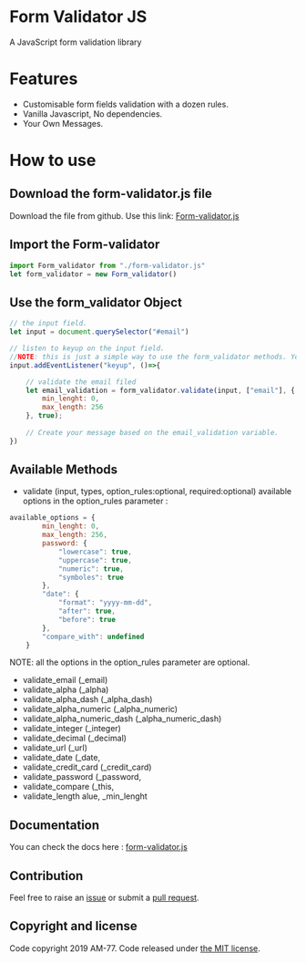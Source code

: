 # Form Validator JS

A JavaScript form validation library

# Features

- Customisable form fields validation with a dozen rules.
- Vanilla Javascript, No dependencies.
- Your Own Messages.

# How to use

## Download the form-validator.js file
    
Download the file from github. Use this link: [Form-validator.js](https://raw.githubusercontent.com/AM-77/form-validator.js/master/form-validator.js)

## Import the Form-validator

```javascript
import Form_validator from "./form-validator.js"
let form_validator = new Form_validator()
```

## Use the form_validator Object

```javascript
// the input field.
let input = document.querySelector("#email")

// listen to keyup on the input field. 
//NOTE: this is just a simple way to use the form_validator methods. You can use them how ever you want.
input.addEventListener("keyup", ()=>{ 

    // validate the email filed
    let email_validation = form_validator.validate(input, ["email"], {
        min_lenght: 0,
        max_length: 256
    }, true);
    
    // Create your message based on the email_validation variable.
})
```

## Available Methods

- validate (input, types, option_rules:optional, required:optional)
available options in the option_rules parameter : 
```javascript
available_options = {
        min_lenght: 0,
        max_length: 256,
        password: {
            "lowercase": true,
            "uppercase": true,
            "numeric": true,
            "symboles": true
        },
        "date": {
            "format": "yyyy-mm-dd",
            "after": true,
            "before": true
        },
        "compare_with": undefined
    }
```
NOTE: all the options in the option_rules parameter are optional.

- validate_email (_email)
- validate_alpha (_alpha)
- validate_alpha_dash (_alpha_dash)
- validate_alpha_numeric (_alpha_numeric)
- validate_alpha_numeric_dash (_alpha_numeric_dash)
- validate_integer (_integer)
- validate_decimal (_decimal)
- validate_url (_url)
- validate_date (_date,
- validate_credit_card (_credit_card)
- validate_password (_password,
- validate_compare (_this,
- validate_length alue, _min_lenght

## Documentation

You can check the docs here : [form-validator.js](https://docs-form-validator.js.medamine.now.sh)

## Contribution

Feel free to raise an [issue](https://github.com/AM-77/form-validator.js/issues) or submit a [pull request](https://github.com/AM-77/form-validator.js/pulls).


## Copyright and license

Code copyright 2019 AM-77. Code released under [the MIT license](https://github.com/AM-77/form-validator.js/blob/master/LICENSE).

